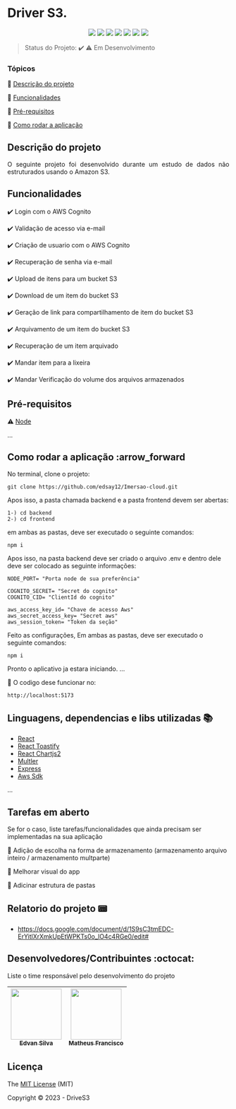 # Driver S3.
<p align="center">
  <img src="https://img.shields.io/static/v1?label=react&message=frontend&color=blue&style=for-the-badge&logo=REACT"/>
  <img src="https://img.shields.io/static/v1?label=express&message=framework&color=green&style=for-the-badge&logo=EXPRESS"/>
  <img src="https://img.shields.io/static/v1?label=typescript&message=backend&color=blue&style=for-the-badge&logo=TYPESCRIPT"/>
  <img src="https://img.shields.io/static/v1?label=nodejs&message=backend&color=green&style=for-the-badge&logo=node.js">
  <img src="https://img.shields.io/static/v1?label=cognito&message=autentication&color=purple&style=for-the-badge&logo=Amazon AWS"/>
  <img src="https://img.shields.io/static/v1?label=S3&message=storage&color=light-green&style=for-the-badge&logo=Amazon S3"/>
  
  
 
 
   <img src="http://img.shields.io/static/v1?label=STATUS&message=EM%20DESENVOLVIMENTO&color=RED&style=for-the-badge"/>
  
</p>

> Status do Projeto: :heavy_check_mark: :warning: Em Desenvolvimento

### Tópicos 

:small_blue_diamond: [Descrição do projeto](#descrição-do-projeto)

:small_blue_diamond: [Funcionalidades](#funcionalidades)

:small_blue_diamond: [Pré-requisitos](#pré-requisitos)

:small_blue_diamond: [Como rodar a aplicação](#como-rodar-a-aplicação-arrow_forward)


## Descrição do projeto 

<p align="justify">
   O seguinte projeto foi desenvolvido durante um estudo de dados não estruturados usando o  Amazon S3.
</p>

## Funcionalidades

:heavy_check_mark: Login com o AWS Cognito

:heavy_check_mark: Validação de acesso via e-mail 

:heavy_check_mark: Criação de usuario com o AWS Cognito  

:heavy_check_mark: Recuperação de senha via e-mail

:heavy_check_mark: Upload de itens para um bucket S3

:heavy_check_mark: Download de um item do bucket S3   

:heavy_check_mark: Geração de link para compartilhamento de item do bucket S3 

:heavy_check_mark: Arquivamento de um item do bucket S3 

:heavy_check_mark: Recuperação de um item arquivado

:heavy_check_mark: Mandar item para a lixeira

:heavy_check_mark: Mandar Verificação do volume dos arquivos armazenados

## Pré-requisitos

:warning: [Node](https://nodejs.org/en/download/)

...


## Como rodar a aplicação :arrow_forward



No terminal, clone o projeto: 

```
git clone https://github.com/edsay12/Imersao-cloud.git
```
Apos isso, a pasta chamada backend e a pasta frontend devem ser abertas: 
```
1-) cd backend 
2-) cd frontend
```
em ambas as pastas, deve ser executado o seguinte comandos:

```
npm i 
```
Apos isso, na pasta backend deve ser criado o arquivo .env e dentro dele deve ser colocado as seguinte informações:

```
NODE_PORT= "Porta node de sua preferência"

COGNITO_SECRET= "Secret do cognito"
COGNITO_CID= "ClientId do cognito"

aws_access_key_id= "Chave de acesso Aws"
aws_secret_access_key= "Secret aws"
aws_session_token= "Token da seção"
```
Feito as configurações, Em ambas as pastas, deve ser executado o seguinte comandos:

```
npm i 
```
Pronto o aplicativo ja estara iniciando.
... 

📍 O codigo dese funcionar no:
```
http://localhost:5173
```



## Linguagens, dependencias e libs utilizadas :books:

- [React](https://pt-br.reactjs.org/docs/create-a-new-react-app.html)
- [React Toastify](https://www.npmjs.com/package/react-toastify)
- [React Chartjs2](https://react-chartjs-2.js.org/)
- [Multler](https://www.npmjs.com/package/multer)
- [Express](https://expressjs.com/pt-br/)
- [Aws Sdk](https://aws.amazon.com/pt/visualstudiocode/)



...



## Tarefas em aberto

Se for o caso, liste tarefas/funcionalidades que ainda precisam ser implementadas na sua aplicação

:memo: Adição de escolha na forma de armazenamento (armazenamento arquivo inteiro / armazenamento multparte)

:memo: Melhorar visual do app

:memo: Adicinar estrutura de pastas


## Relatorio do projeto 📟

- https://docs.google.com/document/d/1S9sC3tmEDC-ErYitlXrXmkUpEtWPKTs0o_lO4c4RGe0/edit#


## Desenvolvedores/Contribuintes :octocat:

Liste o time responsável pelo desenvolvimento do projeto

| [<img src="https://avatars.githubusercontent.com/u/72822474?s=400&u=9ec5bffa52a85c17479d67b7bc04d6811d8a6c74&v=4" width=115><br><sub>Edvan Silva</sub>](https://github.com/edsay12) |  [<img src="https://avatars.githubusercontent.com/u/70728756?v=4" width=115><br><sub>Matheus Francisco</sub>](https://github.com/matheus-nbx52) |
| :---: | :---: |

## Licença 

The [MIT License]() (MIT)

Copyright :copyright: 2023 - DriveS3
